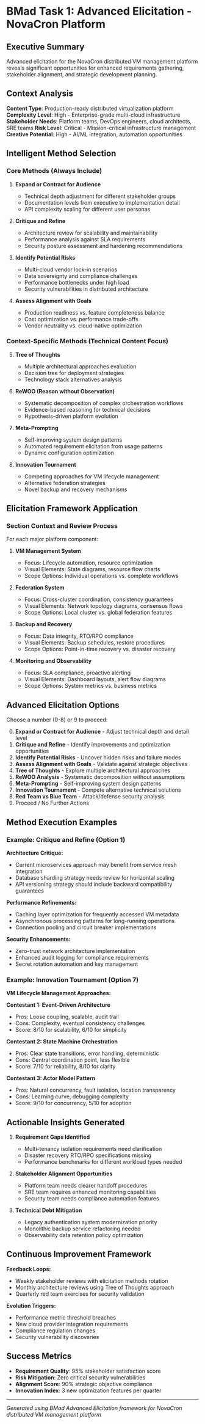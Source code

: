 # BMad Task 1: Advanced Elicitation - NovaCron Platform

## Executive Summary

Advanced elicitation for the NovaCron distributed VM management platform reveals significant opportunities for enhanced requirements gathering, stakeholder alignment, and strategic development planning.

## Context Analysis

**Content Type**: Production-ready distributed virtualization platform
**Complexity Level**: High - Enterprise-grade multi-cloud infrastructure
**Stakeholder Needs**: Platform teams, DevOps engineers, cloud architects, SRE teams
**Risk Level**: Critical - Mission-critical infrastructure management
**Creative Potential**: High - AI/ML integration, automation opportunities

## Intelligent Method Selection

### Core Methods (Always Include)

1. **Expand or Contract for Audience**
   - Technical depth adjustment for different stakeholder groups
   - Documentation levels from executive to implementation detail
   - API complexity scaling for different user personas

2. **Critique and Refine**
   - Architecture review for scalability and maintainability
   - Performance analysis against SLA requirements
   - Security posture assessment and hardening recommendations

3. **Identify Potential Risks**
   - Multi-cloud vendor lock-in scenarios
   - Data sovereignty and compliance challenges
   - Performance bottlenecks under high load
   - Security vulnerabilities in distributed architecture

4. **Assess Alignment with Goals**
   - Production readiness vs. feature completeness balance
   - Cost optimization vs. performance trade-offs
   - Vendor neutrality vs. cloud-native optimization

### Context-Specific Methods (Technical Content Focus)

5. **Tree of Thoughts**
   - Multiple architectural approaches evaluation
   - Decision tree for deployment strategies
   - Technology stack alternatives analysis

6. **ReWOO (Reason without Observation)**
   - Systematic decomposition of complex orchestration workflows
   - Evidence-based reasoning for technical decisions
   - Hypothesis-driven platform evolution

7. **Meta-Prompting**
   - Self-improving system design patterns
   - Automated requirement elicitation from usage patterns
   - Dynamic configuration optimization

8. **Innovation Tournament**
   - Competing approaches for VM lifecycle management
   - Alternative federation strategies
   - Novel backup and recovery mechanisms

## Elicitation Framework Application

### Section Context and Review Process

For each major platform component:

1. **VM Management System**
   - Focus: Lifecycle automation, resource optimization
   - Visual Elements: State diagrams, resource flow charts
   - Scope Options: Individual operations vs. complete workflows

2. **Federation System** 
   - Focus: Cross-cluster coordination, consistency guarantees
   - Visual Elements: Network topology diagrams, consensus flows
   - Scope Options: Local cluster vs. global federation features

3. **Backup and Recovery**
   - Focus: Data integrity, RTO/RPO compliance
   - Visual Elements: Backup schedules, restore procedures
   - Scope Options: Point-in-time recovery vs. disaster recovery

4. **Monitoring and Observability**
   - Focus: SLA compliance, proactive alerting
   - Visual Elements: Dashboard layouts, alert flow diagrams
   - Scope Options: System metrics vs. business metrics

## Advanced Elicitation Options

Choose a number (0-8) or 9 to proceed:

0. **Expand or Contract for Audience** - Adjust technical depth and detail level
1. **Critique and Refine** - Identify improvements and optimization opportunities  
2. **Identify Potential Risks** - Uncover hidden risks and failure modes
3. **Assess Alignment with Goals** - Validate against strategic objectives
4. **Tree of Thoughts** - Explore multiple architectural approaches
5. **ReWOO Analysis** - Systematic decomposition without assumptions
6. **Meta-Prompting** - Self-improving system design patterns
7. **Innovation Tournament** - Compete alternative technical solutions
8. **Red Team vs Blue Team** - Attack/defense security analysis
9. Proceed / No Further Actions

## Method Execution Examples

### Example: Critique and Refine (Option 1)

**Architecture Critique:**
- Current microservices approach may benefit from service mesh integration
- Database sharding strategy needs review for horizontal scaling
- API versioning strategy should include backward compatibility guarantees

**Performance Refinements:**
- Caching layer optimization for frequently accessed VM metadata
- Asynchronous processing patterns for long-running operations
- Connection pooling and circuit breaker implementations

**Security Enhancements:**
- Zero-trust network architecture implementation
- Enhanced audit logging for compliance requirements
- Secret rotation automation and key management

### Example: Innovation Tournament (Option 7)

**VM Lifecycle Management Approaches:**

**Contestant 1: Event-Driven Architecture**
- Pros: Loose coupling, scalable, audit trail
- Cons: Complexity, eventual consistency challenges
- Score: 8/10 for scalability, 6/10 for simplicity

**Contestant 2: State Machine Orchestration**
- Pros: Clear state transitions, error handling, deterministic
- Cons: Central coordination point, less flexible
- Score: 7/10 for reliability, 8/10 for clarity

**Contestant 3: Actor Model Pattern**
- Pros: Natural concurrency, fault isolation, location transparency
- Cons: Learning curve, debugging complexity
- Score: 9/10 for concurrency, 5/10 for adoption

## Actionable Insights Generated

1. **Requirement Gaps Identified**
   - Multi-tenancy isolation requirements need clarification
   - Disaster recovery RTO/RPO specifications missing
   - Performance benchmarks for different workload types needed

2. **Stakeholder Alignment Opportunities**
   - Platform team needs clearer handoff procedures
   - SRE team requires enhanced monitoring capabilities
   - Security team needs compliance automation features

3. **Technical Debt Mitigation**
   - Legacy authentication system modernization priority
   - Monolithic backup service refactoring needed
   - Observability data retention policy optimization

## Continuous Improvement Framework

**Feedback Loops:**
- Weekly stakeholder reviews with elicitation methods rotation
- Monthly architecture reviews using Tree of Thoughts approach
- Quarterly red team exercises for security validation

**Evolution Triggers:**
- Performance metric threshold breaches
- New cloud provider integration requirements
- Compliance regulation changes
- Security vulnerability discoveries

## Success Metrics

- **Requirement Quality**: 95% stakeholder satisfaction score
- **Risk Mitigation**: Zero critical security vulnerabilities
- **Alignment Score**: 90% strategic objective compliance
- **Innovation Index**: 3 new optimization features per quarter

---

*Generated using BMad Advanced Elicitation framework for NovaCron distributed VM management platform*
